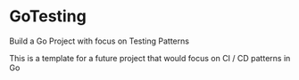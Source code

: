 # GoTesting
Build a Go Project with focus on Testing Patterns

This is a template for a future project that would focus on CI / CD patterns in Go

